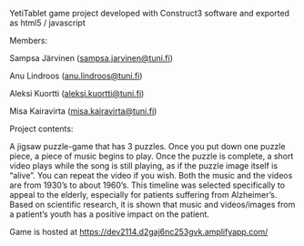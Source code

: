 YetiTablet game project developed with Construct3 software and exported as html5 / javascript

Members:  

Sampsa Järvinen (sampsa.jarvinen@tuni.fi) 

Anu Lindroos (anu.lindroos@tuni.fi) 

Aleksi Kuortti (aleksi.kuortti@tuni.fi) 

Misa Kairavirta (misa.kairavirta@tuni.fi) 


Project contents:  

A jigsaw puzzle-game that has 3 puzzles. Once you put down one puzzle piece, a piece of music begins to play. Once the puzzle is complete, a short video plays while the song is still playing, as if the puzzle image itself is “alive”. You can repeat the video if you wish. Both the music and the videos are from 1930’s to about 1960’s. This timeline was selected specifically to appeal to the elderly, especially for patients suffering from Alzheimer’s. Based on scientific research, it is shown that music and videos/images from a patient’s youth has a positive impact on the patient.

Game is hosted at https://dev2114.d2gaj6nc253gvk.amplifyapp.com/
